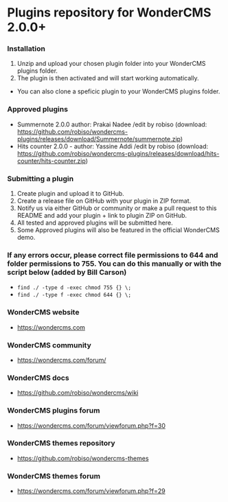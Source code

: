 # Plugins repository for WonderCMS 2.0.0+

### Installation
1. Unzip and upload your chosen plugin folder into your WonderCMS plugins folder.
2. The plugin is then activated and will start working automatically.
- You can also clone a speficic plugin to your WonderCMS plugins folder.

### Approved plugins
- Summernote 2.0.0 author: Prakai Nadee /edit by robiso (download: https://github.com/robiso/wondercms-plugins/releases/download/Summernote/summernote.zip)
- Hits counter 2.0.0 - author: Yassine Addi /edit by robiso (download: https://github.com/robiso/wondercms-plugins/releases/download/hits-counter/hits-counter.zip)

### Submitting a plugin
1. Create plugin and upload it to GitHub.
2. Create a release file on GitHub with your plugin in ZIP format.
3. Notify us via either GitHub or community or make a pull request to this README and add your plugin + link to plugin ZIP on GitHub.
4. All tested and approved plugins will be submitted here.
5. Some Approved plugins will also be featured in the official WonderCMS demo.

### If any errors occur, please correct file permissions to 644 and folder permissions to 755. You can do this manually or with the script below (added by Bill Carson)
  - `find ./ -type d -exec chmod 755 {} \;`
  - `find ./ -type f -exec chmod 644 {} \;`

### WonderCMS website
- https://wondercms.com

### WonderCMS community
- https://wondercms.com/forum/

### WonderCMS docs
- https://github.com/robiso/wondercms/wiki

### WonderCMS plugins forum
- https://wondercms.com/forum/viewforum.php?f=30

### WonderCMS themes repository
- https://github.com/robiso/wondercms-themes

### WonderCMS themes forum
- https://wondercms.com/forum/viewforum.php?f=29
